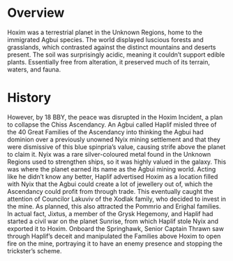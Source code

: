# Overview

Hoxim was a terrestrial planet in the Unknown Regions, home to the immigrated Agbui species.
The world displayed luscious forests and grasslands, which contrasted against the distinct mountains and deserts present.
The soil was surprisingly acidic, meaning it couldn’t support edible plants.
Essentially free from alteration, it preserved much of its terrain, waters, and fauna.

# History

However, by 18 BBY, the peace was disrupted in the Hoxim Incident, a plan to collapse the Chiss Ascendancy.
An Agbui called Haplif misled three of the 40 Great Families of the Ascendancy into thinking the Agbui had dominion over a previously unowned Nyix mining settlement and that they were dismissive of this blue spinpria’s value, causing strife above the planet to claim it.
Nyix was a rare silver-coloured metal found in the Unknown Regions used to strengthen ships, so it was highly valued in the galaxy.
This was where the planet earned its name as the Agbui mining world.
Acting like he didn’t know any better, Haplif advertised Hoxim as a location filled with Nyix that the Agbui could create a lot of jewellery out of, which the Ascendancy could profit from through trade.
This eventually caught the attention of Councilor Lakuviv of the Xodlak family, who decided to invest in the mine.
As planned, this also attracted the Pommrio and Erighal families.
In actual fact, Jixtus, a member of the Grysk Hegemony, and Haplif had started a civil war on the planet Sunrise, from which Haplif stole Nyix and exported it to Hoxim.
Onboard the Springhawk, Senior Captain Thrawn saw through Haplif’s deceit and manipulated the Families above Hoxim to open fire on the mine, portraying it to have an enemy presence and stopping the trickster’s scheme.

